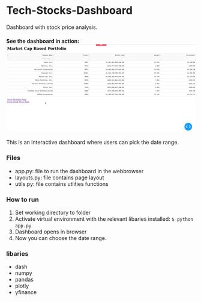 # Tech-Stocks-Dashboard
Dashboard with stock price analysis.

#### See the dashboard in action: ![til](example.gif)

This is an interactive dashboard  where users can pick the date range.

### Files 
- app.py: file to run the dashboard in the webbrowser
- layouts.py: file contains page layout
- utils.py: file contains utlities functions

### How to run
1. Set working directory to folder
2. Activate virtual environment with the relevant libaries installed:
`$ python app.py`
3. Dashboard opens in browser
4. Now you can choose the date range.


### libaries
- dash
- numpy
- pandas
- plotly
- yfinance
